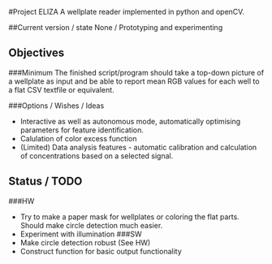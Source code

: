 #Project ELIZA
A wellplate reader implemented in python and openCV.

##Current version / state
None / Prototyping and experimenting

## Objectives
###Minimum
The finished script/program should take a top-down picture of a wellplate as input and be able to report mean RGB values for each well to a flat CSV textfile or equivalent.

###Options / Wishes / Ideas
* Interactive as well as autonomous mode, automatically optimising parameters for feature identification.
* Calulation of color excess function
* (Limited) Data analysis features - automatic calibration and calculation of concentrations based on a selected signal.

## Status / TODO
###HW
* Try to make a paper mask for wellplates or coloring the flat parts. Should make circle detection much easier.
* Experiment with illumination
###SW
* Make circle detection robust (See HW)
* Construct function for basic output functionality
